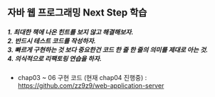 ## 자바 웹 프로그래밍 Next Step 학습
<h5> 
1. 최대한 책에 나온 힌트를 보지 않고 해결해보자. <br>
2. 반드시 테스트 코드를 작성하자. <br>
3. 빠르게 구현하는 것 보다 중요한건 코드 한 줄 한 줄의 의미를 제대로 아는 것. <br>
4. 의식적으로 리팩토링 연습을 하자.
</h5>

- chap03 ~ 06 구현 코드 (현재 chap04 진행중) :  https://github.com/zz9z9/web-application-server